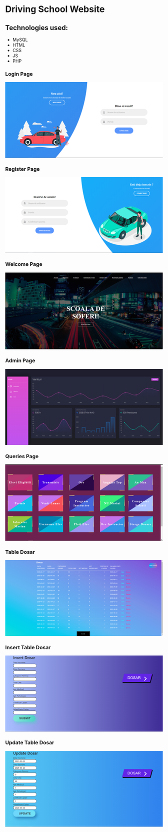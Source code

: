 # Driving School Website

## Technologies used: 
- MySQL
- HTML
- CSS
- JS
- PHP

### Login Page
![alt text](https://github.com/dianavintila/Driving-School-Website/blob/main/Screenshot%20(2721).png)
### Register Page
![alt text](https://github.com/dianavintila/Driving-School-Website/blob/main/Screenshot%20(2722).png)
### Welcome Page
![alt text](https://github.com/dianavintila/Driving-School-Website/blob/main/Screenshot%20(2753).png)
### Admin Page
![alt text](https://github.com/dianavintila/Driving-School-Website/blob/main/Screenshot%20(2758).png)
### Queries Page
![alt text](https://github.com/dianavintila/Driving-School-Website/blob/main/Screenshot%20(2767).png)
### Table Dosar
![alt text](https://github.com/dianavintila/Driving-School-Website/blob/main/Screenshot%20(2724).png)
### Insert Table Dosar 
![alt text](https://github.com/dianavintila/Driving-School-Website/blob/main/Screenshot%20(2725).png)
### Update  Table Dosar 
![alt text](https://github.com/dianavintila/Driving-School-Website/blob/main/Screenshot%20(2726).png)

